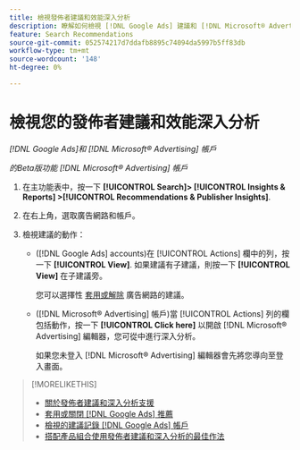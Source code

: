 ```yaml
---
title: 檢視發佈者建議和效能深入分析
description: 瞭解如何檢視 [!DNL Google Ads] 建議和 [!DNL Microsoft® Advertising] 廣告網路帳戶的效能分析。
feature: Search Recommendations
source-git-commit: 052574217d7ddafb8895c74094da5997b5ff83db
workflow-type: tm+mt
source-wordcount: '148'
ht-degree: 0%

---
```


# 檢視您的發佈者建議和效能深入分析

*[!DNL Google Ads]和 [!DNL Microsoft® Advertising] 帳戶*

*的Beta版功能 [!DNL Microsoft® Advertising] 帳戶*

1. 在主功能表中，按一下 **[!UICONTROL Search]> [!UICONTROL Insights & Reports] >[!UICONTROL Recommendations & Publisher Insights]**.

1. 在右上角，選取廣告網路和帳戶。

1. 檢視建議的動作：

   * ([!DNL Google Ads] accounts)在 [!UICONTROL Actions] 欄中的列，按一下 **[!UICONTROL View]**. 如果建議有子建議，則按一下 **[!UICONTROL View]** 在子建議旁。

     您可以選擇性 [套用或解除](google-recommendation-apply-dismiss.md) 廣告網路的建議。

   * ([!DNL Microsoft® Advertising] 帳戶)當 [!UICONTROL Actions] 列的欄包括動作，按一下 **[!UICONTROL Click here]** 以開啟 [!DNL Microsoft® Advertising] 編輯器，您可從中進行深入分析。

     如果您未登入 [!DNL Microsoft® Advertising] 編輯器會先將您導向至登入畫面。

>[!MORELIKETHIS]
>
>* [關於發佈者建議和深入分析支援](recommendation-support.md)
>* [套用或關閉 [!DNL Google Ads] 推薦](google-recommendation-apply-dismiss.md)
>* [檢視的建議記錄 [!DNL Google Ads] 帳戶](google-recommendation-view-log.md)
>* [搭配產品組合使用發佈者建議和深入分析的最佳作法](recommendation-best-practices.md)
